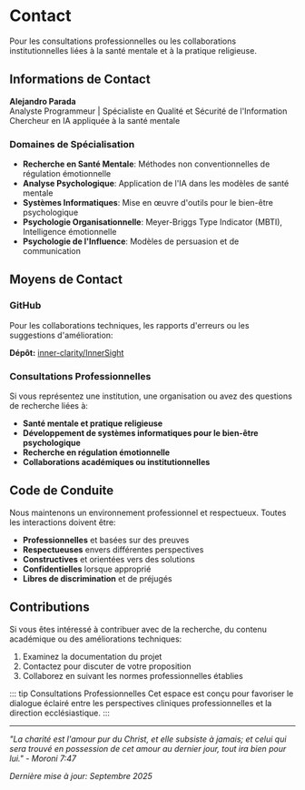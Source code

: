 # Contact

Pour les consultations professionnelles ou les collaborations institutionnelles liées à la santé mentale et à la pratique religieuse.

## Informations de Contact

**Alejandro Parada**  
Analyste Programmeur | Spécialiste en Qualité et Sécurité de l'Information  
Chercheur en IA appliquée à la santé mentale

### Domaines de Spécialisation

- **Recherche en Santé Mentale**: Méthodes non conventionnelles de régulation émotionnelle
- **Analyse Psychologique**: Application de l'IA dans les modèles de santé mentale
- **Systèmes Informatiques**: Mise en œuvre d'outils pour le bien-être psychologique
- **Psychologie Organisationnelle**: Meyer-Briggs Type Indicator (MBTI), Intelligence émotionnelle
- **Psychologie de l'Influence**: Modèles de persuasion et de communication

## Moyens de Contact

### GitHub
Pour les collaborations techniques, les rapports d'erreurs ou les suggestions d'amélioration:

**Dépôt:** [inner-clarity/InnerSight](https://github.com/inner-clarity/InnerSight)

### Consultations Professionnelles

Si vous représentez une institution, une organisation ou avez des questions de recherche liées à:

- **Santé mentale et pratique religieuse**
- **Développement de systèmes informatiques pour le bien-être psychologique**
- **Recherche en régulation émotionnelle**
- **Collaborations académiques ou institutionnelles**

## Code de Conduite

Nous maintenons un environnement professionnel et respectueux. Toutes les interactions doivent être:
- **Professionnelles** et basées sur des preuves
- **Respectueuses** envers différentes perspectives
- **Constructives** et orientées vers des solutions
- **Confidentielles** lorsque approprié
- **Libres de discrimination** et de préjugés

## Contributions

Si vous êtes intéressé à contribuer avec de la recherche, du contenu académique ou des améliorations techniques:

1. Examinez la documentation du projet
2. Contactez pour discuter de votre proposition
3. Collaborez en suivant les normes professionnelles établies

::: tip Consultations Professionnelles
Cet espace est conçu pour favoriser le dialogue éclairé entre les perspectives cliniques professionnelles et la direction ecclésiastique.
:::

---

*"La charité est l'amour pur du Christ, et elle subsiste à jamais; et celui qui sera trouvé en possession de cet amour au dernier jour, tout ira bien pour lui." - Moroni 7:47*

*Dernière mise à jour: Septembre 2025*

